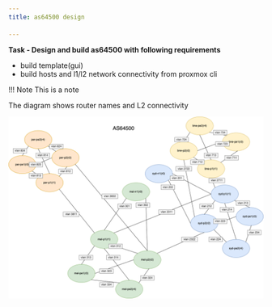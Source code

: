 ```yaml
---
title: as64500 design 

---
```


**Task - Design and build as64500 with following requirements**

* build template(gui)
* build hosts and l1/l2 network connectivity from proxmox cli



!!! Note
    This is a note


The diagram shows router names and L2 connectivity


![Diagram](lab_as64500_l2.png)



